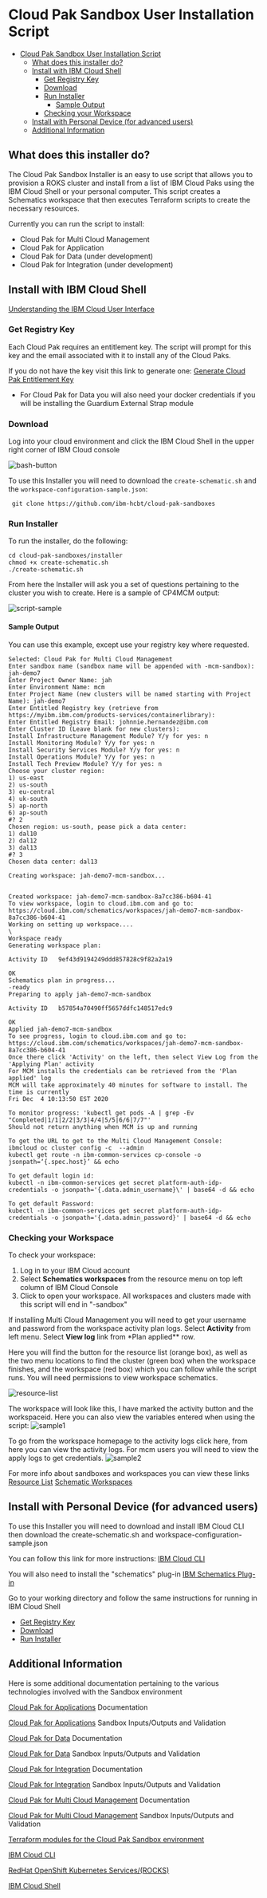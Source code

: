 # Cloud Pak Sandbox User Installation Script

- [Cloud Pak Sandbox User Installation Script](#cloud-pak-sandbox-user-installation-script)
  - [What does this installer do?](#what-does-this-installer-do)
  - [Install with IBM Cloud Shell](#install-with-ibm-cloud-shell)
    - [Get Registry Key](#get-registry-key)
    - [Download](#download)
    - [Run Installer](#run-installer)
      - [Sample Output](#sample-output)
    - [Checking your Workspace](#checking-your-workspace)
  - [Install with Personal Device (for advanced users)](#install-with-personal-device-for-advanced-users)
  - [Additional Information](#additional-information)

## What does this installer do?

The Cloud Pak Sandbox Installer is an easy to use script that allows you to provision a ROKS cluster and install from a list of IBM Cloud Paks using the IBM Cloud Shell or your personal computer. This script creates a Schematics workspace that then executes Terraform scripts to create the necessary resources.

Currently you can run the script to install:

- Cloud Pak for Multi Cloud Management
- Cloud Pak for Application
- Cloud Pak for Data (under development)
- Cloud Pak for Integration (under development)

## Install with IBM Cloud Shell

[Understanding the IBM Cloud User Interface](https://cloud.ibm.com/docs/overview?topic=overview-ui)

### Get Registry Key

Each Cloud Pak requires an entitlement key. The script will prompt for this key and the email associated with it to install any of the Cloud Paks.

If you do not have the key visit this link to generate one:
[Generate Cloud Pak Entitlement Key](https://myibm.ibm.com/products-services/containerlibrary)

- For Cloud Pak for Data you will also need your docker credentials if you will be installing the Guardium External Strap module

### Download

Log into your cloud environment and click the IBM Cloud Shell in the upper right corner of IBM Cloud console

![bash-button](https://github.com/ibm-hcbt/cloud-pak-sandboxes/blob/master/installer/samples/bash-symbol.png)

To use this Installer you will need to download the `create-schematic.sh` and the `workspace-configuration-sample.json`:

     git clone https://github.com/ibm-hcbt/cloud-pak-sandboxes

### Run Installer

To run the installer, do the following:

    cd cloud-pak-sandboxes/installer
    chmod +x create-schematic.sh
    ./create-schematic.sh

From here the Installer will ask you a set of questions pertaining to the cluster you wish to create. Here is a sample of CP4MCM output:

![script-sample](https://github.com/ibm-hcbt/cloud-pak-sandboxes/blob/master/installer/samples/sample-script.png)

#### Sample Output

You can use this example, except use your registry key where requested.

    Selected: Cloud Pak for Multi Cloud Management
    Enter sandbox name (sandbox name will be appended with -mcm-sandbox): jah-demo7
    Enter Project Owner Name: jah
    Enter Environment Name: mcm
    Enter Project Name (new clusters will be named starting with Project Name): jah-demo7
    Enter Entitled Registry key (retrieve from https://myibm.ibm.com/products-services/containerlibrary):
    Enter Entitled Registry Email: johnnie.hernandez@ibm.com
    Enter Cluster ID (Leave blank for new clusters):
    Install Infrastructure Management Module? Y/y for yes: n
    Install Monitoring Module? Y/y for yes: n
    Install Security Services Module? Y/y for yes: n
    Install Operations Module? Y/y for yes: n
    Install Tech Preview Module? Y/y for yes: n
    Choose your cluster region:
    1) us-east
    2) us-south
    3) eu-central
    4) uk-south
    5) ap-north
    6) ap-south
    #? 2
    Chosen region: us-south, pease pick a data center:
    1) dal10
    2) dal12
    3) dal13
    #? 3
    Chosen data center: dal13

    Creating workspace: jah-demo7-mcm-sandbox...


    Created workspace: jah-demo7-mcm-sandbox-8a7cc386-b604-41
    To view workspace, login to cloud.ibm.com and go to: https://cloud.ibm.com/schematics/workspaces/jah-demo7-mcm-sandbox-8a7cc386-b604-41
    Working on setting up workspace....
    \
    Workspace ready
    Generating workspace plan:

    Activity ID   9ef43d9194249ddd857828c9f82a2a19

    OK
    Schematics plan in progress...
    -ready
    Preparing to apply jah-demo7-mcm-sandbox

    Activity ID   b57854a70490ff5657ddfc148517edc9

    OK
    Applied jah-demo7-mcm-sandbox
    To see progress, login to cloud.ibm.com and go to: https://cloud.ibm.com/schematics/workspaces/jah-demo7-mcm-sandbox-8a7cc386-b604-41
    Once there click 'Activity' on the left, then select View Log from the 'Applying Plan' activity
    For MCM installs the credentials can be retrieved from the 'Plan applied' log
    MCM will take approximately 40 minutes for software to install. The time is currently
    Fri Dec  4 10:13:50 EST 2020

    To monitor progress: 'kubectl get pods -A | grep -Ev "Completed|1/1|2/2|3/3|4/4|5/5|6/6|7/7"'
    Should not return anything when MCM is up and running

    To get the URL to get to the Multi Cloud Management Console:
    ibmcloud oc cluster config -c  --admin
    kubectl get route -n ibm-common-services cp-console -o jsonpath=‘{.spec.host}’ && echo

    To get default login id:
    kubectl -n ibm-common-services get secret platform-auth-idp-credentials -o jsonpath='{.data.admin_username}\' | base64 -d && echo

    To get default Password:
    kubectl -n ibm-common-services get secret platform-auth-idp-credentials -o jsonpath='{.data.admin_password}' | base64 -d && echo

### Checking your Workspace

To check your workspace:

1. Log in to your IBM Cloud account
2. Select **Schematics workspaces** from the resource menu on top left column of IBM Cloud Console
3. Click to open your workspace. All workspaces and clusters made with this script will end in "-sandbox"

If installing Multi Cloud Management you will need to get your username and password from the workspace activity plan logs. Select **Activity** from left menu. Select **View log** link from \*Plan applied\*\* row.

Here you will find the button for the resource list (orange box), as well as the two menu locations to find the cluster (green box) when the workspace finishes, and the workspace (red box) which you can follow while the script runs. You will need permissions to view workspace schematics.

![resource-list](https://github.com/ibm-hcbt/cloud-pak-sandboxes/blob/master/installer/samples/resource-list.png)

The workspace will look like this, I have marked the activity button and the workspaceid. Here you can also view the variables entered when using the script:
![sample1](https://github.com/ibm-hcbt/cloud-pak-sandboxes/blob/master/installer/samples/activity-location.png)

To go from the workspace homepage to the activity logs click here, from here you can view the activity logs. For mcm users you will need to view the apply logs to get credentials.
![sample2](https://github.com/ibm-hcbt/cloud-pak-sandboxes/blob/master/installer/samples/activity-log.png)

For more info about sandboxes and workspaces you can view these links
[Resource List](https://cloud.ibm.com/docs/overview?topic=overview-ui)
[Schematic Workspaces](http://github.com)

## Install with Personal Device (for advanced users)

To use this Installer you will need to download and install IBM Cloud CLI then download the create-schematic.sh and workspace-configuration-sample.json

You can follow this link for more instructions:
[IBM Cloud CLI](https://cloud.ibm.com/docs/cli?topic=cli-install-ibmcloud-cli)

You will also need to install the "schematics" plug-in
[IBM Schematics Plug-in](https://cloud.ibm.com/docs/schematics?topic=schematics-setup-cli)

Go to your working directory and follow the same instructions for running in IBM Cloud Shell

- [Get Registry Key](#get-registry-key)
- [Download](#download)
- [Run Installer](#run-installer)

## Additional Information

Here is some additional documentation pertaining to the various technologies involved with the Sandbox environment

[Cloud Pak for Applications](https://www.ibm.com/cloud/cloud-pak-for-applications) Documentation

[Cloud Pak for Applications](./terraform/cp4app/README.md) Sandbox Inputs/Outputs and Validation

[Cloud Pak for Data](https://www.ibm.com/products/cloud-pak-for-data) Documentation

[Cloud Pak for Data](./terraform/cp4data/README.md) Sandbox Inputs/Outputs and Validation

[Cloud Pak for Integration](https://www.ibm.com/cloud/cloud-pak-for-integration) Documentation

[Cloud Pak for Integration](./terraform/cp4int/README.md) Sandbox Inputs/Outputs and Validation

[Cloud Pak for Multi Cloud Management](https://www.ibm.com/cloud/cloud-pak-for-management) Documentation

[Cloud Pak for Multi Cloud Management](./terraform/cp4mcm/README.md) Sandbox Inputs/Outputs and Validation

[Terraform modules for the Cloud Pak Sandbox environment](https://github.com/ibm-hcbt/terraform-ibm-cloud-pak)

[IBM Cloud CLI](https://cloud.ibm.com/docs/cli?topic=cli-install-ibmcloud-cli)

[RedHat OpenShift Kubernetes Services/(ROCKS)](https://developer.ibm.com/recipes/tutorials/planning-redhat-openshift-deployment-on-ibm-cloud/)

[IBM Cloud Shell](https://www.ibm.com/cloud/cloud-shell)
